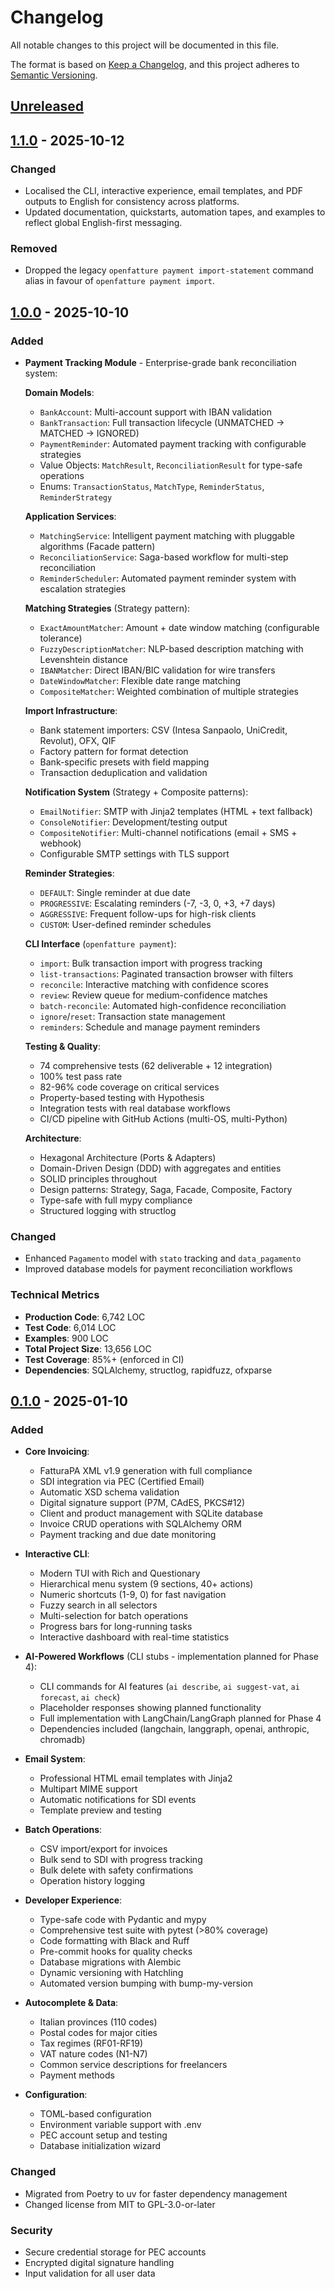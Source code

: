 # Changelog

All notable changes to this project will be documented in this file.

The format is based on [Keep a Changelog](https://keepachangelog.com/en/1.0.0/),
and this project adheres to [Semantic Versioning](https://semver.org/spec/v2.0.0.html).

## [Unreleased]

## [1.1.0] - 2025-10-12
### Changed
- Localised the CLI, interactive experience, email templates, and PDF outputs to English for consistency across platforms.
- Updated documentation, quickstarts, automation tapes, and examples to reflect global English-first messaging.

### Removed
- Dropped the legacy `openfatture payment import-statement` command alias in favour of `openfatture payment import`.

## [1.0.0] - 2025-10-10

### Added
- **Payment Tracking Module** - Enterprise-grade bank reconciliation system:

  **Domain Models**:
  - `BankAccount`: Multi-account support with IBAN validation
  - `BankTransaction`: Full transaction lifecycle (UNMATCHED → MATCHED → IGNORED)
  - `PaymentReminder`: Automated payment tracking with configurable strategies
  - Value Objects: `MatchResult`, `ReconciliationResult` for type-safe operations
  - Enums: `TransactionStatus`, `MatchType`, `ReminderStatus`, `ReminderStrategy`

  **Application Services**:
  - `MatchingService`: Intelligent payment matching with pluggable algorithms (Facade pattern)
  - `ReconciliationService`: Saga-based workflow for multi-step reconciliation
  - `ReminderScheduler`: Automated payment reminder system with escalation strategies

  **Matching Strategies** (Strategy pattern):
  - `ExactAmountMatcher`: Amount + date window matching (configurable tolerance)
  - `FuzzyDescriptionMatcher`: NLP-based description matching with Levenshtein distance
  - `IBANMatcher`: Direct IBAN/BIC validation for wire transfers
  - `DateWindowMatcher`: Flexible date range matching
  - `CompositeMatcher`: Weighted combination of multiple strategies

  **Import Infrastructure**:
  - Bank statement importers: CSV (Intesa Sanpaolo, UniCredit, Revolut), OFX, QIF
  - Factory pattern for format detection
  - Bank-specific presets with field mapping
  - Transaction deduplication and validation

  **Notification System** (Strategy + Composite patterns):
  - `EmailNotifier`: SMTP with Jinja2 templates (HTML + text fallback)
  - `ConsoleNotifier`: Development/testing output
  - `CompositeNotifier`: Multi-channel notifications (email + SMS + webhook)
  - Configurable SMTP settings with TLS support

  **Reminder Strategies**:
  - `DEFAULT`: Single reminder at due date
  - `PROGRESSIVE`: Escalating reminders (-7, -3, 0, +3, +7 days)
  - `AGGRESSIVE`: Frequent follow-ups for high-risk clients
  - `CUSTOM`: User-defined reminder schedules

  **CLI Interface** (`openfatture payment`):
  - `import`: Bulk transaction import with progress tracking
  - `list-transactions`: Paginated transaction browser with filters
  - `reconcile`: Interactive matching with confidence scores
  - `review`: Review queue for medium-confidence matches
  - `batch-reconcile`: Automated high-confidence reconciliation
  - `ignore`/`reset`: Transaction state management
  - `reminders`: Schedule and manage payment reminders

  **Testing & Quality**:
  - 74 comprehensive tests (62 deliverable + 12 integration)
  - 100% test pass rate
  - 82-96% code coverage on critical services
  - Property-based testing with Hypothesis
  - Integration tests with real database workflows
  - CI/CD pipeline with GitHub Actions (multi-OS, multi-Python)

  **Architecture**:
  - Hexagonal Architecture (Ports & Adapters)
  - Domain-Driven Design (DDD) with aggregates and entities
  - SOLID principles throughout
  - Design patterns: Strategy, Saga, Facade, Composite, Factory
  - Type-safe with full mypy compliance
  - Structured logging with structlog

### Changed
- Enhanced `Pagamento` model with `stato` tracking and `data_pagamento`
- Improved database models for payment reconciliation workflows

### Technical Metrics
- **Production Code**: 6,742 LOC
- **Test Code**: 6,014 LOC
- **Examples**: 900 LOC
- **Total Project Size**: 13,656 LOC
- **Test Coverage**: 85%+ (enforced in CI)
- **Dependencies**: SQLAlchemy, structlog, rapidfuzz, ofxparse

## [0.1.0] - 2025-01-10

### Added
- **Core Invoicing**:
  - FatturaPA XML v1.9 generation with full compliance
  - SDI integration via PEC (Certified Email)
  - Automatic XSD schema validation
  - Digital signature support (P7M, CAdES, PKCS#12)
  - Client and product management with SQLite database
  - Invoice CRUD operations with SQLAlchemy ORM
  - Payment tracking and due date monitoring

- **Interactive CLI**:
  - Modern TUI with Rich and Questionary
  - Hierarchical menu system (9 sections, 40+ actions)
  - Numeric shortcuts (1-9, 0) for fast navigation
  - Fuzzy search in all selectors
  - Multi-selection for batch operations
  - Progress bars for long-running tasks
  - Interactive dashboard with real-time statistics

- **AI-Powered Workflows** (CLI stubs - implementation planned for Phase 4):
  - CLI commands for AI features (`ai describe`, `ai suggest-vat`, `ai forecast`, `ai check`)
  - Placeholder responses showing planned functionality
  - Full implementation with LangChain/LangGraph planned for Phase 4
  - Dependencies included (langchain, langgraph, openai, anthropic, chromadb)

- **Email System**:
  - Professional HTML email templates with Jinja2
  - Multipart MIME support
  - Automatic notifications for SDI events
  - Template preview and testing

- **Batch Operations**:
  - CSV import/export for invoices
  - Bulk send to SDI with progress tracking
  - Bulk delete with safety confirmations
  - Operation history logging

- **Developer Experience**:
  - Type-safe code with Pydantic and mypy
  - Comprehensive test suite with pytest (>80% coverage)
  - Code formatting with Black and Ruff
  - Pre-commit hooks for quality checks
  - Database migrations with Alembic
  - Dynamic versioning with Hatchling
  - Automated version bumping with bump-my-version

- **Autocomplete & Data**:
  - Italian provinces (110 codes)
  - Postal codes for major cities
  - Tax regimes (RF01-RF19)
  - VAT nature codes (N1-N7)
  - Common service descriptions for freelancers
  - Payment methods

- **Configuration**:
  - TOML-based configuration
  - Environment variable support with .env
  - PEC account setup and testing
  - Database initialization wizard

### Changed
- Migrated from Poetry to uv for faster dependency management
- Changed license from MIT to GPL-3.0-or-later

### Security
- Secure credential storage for PEC accounts
- Encrypted digital signature handling
- Input validation for all user data

[Unreleased]: https://github.com/gianlucamazza/openfatture/compare/v1.1.0...HEAD
[1.1.0]: https://github.com/gianlucamazza/openfatture/compare/v1.0.0...v1.1.0
[1.0.0]: https://github.com/gianlucamazza/openfatture/compare/v0.1.0...v1.0.0
[0.1.0]: https://github.com/gianlucamazza/openfatture/releases/tag/v0.1.0
